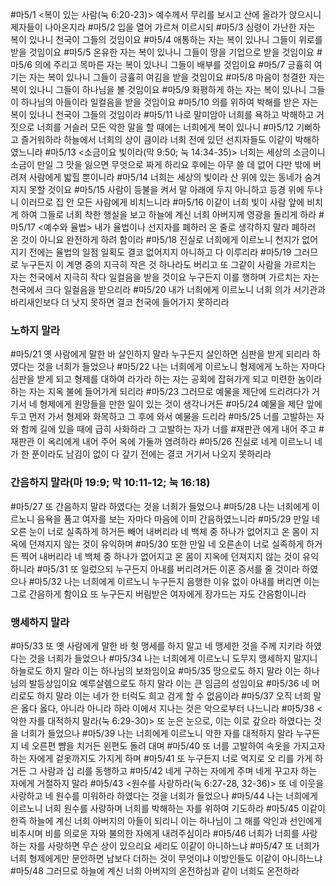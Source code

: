 
#마5/1 <복이 있는 사람(눅 6:20-23)> 예수께서 무리를 보시고 산에 올라가 앉으시니 제자들이 나아온지라
#마5/2 입을 열어 가르쳐 이르시되
#마5/3 심령이 가난한 자는 복이 있나니 천국이 그들의 것임이요
#마5/4 애통하는 자는 복이 있나니 그들이 위로를 받을 것임이요
#마5/5 온유한 자는 복이 있나니 그들이 땅을 기업으로 받을 것임이요
#마5/6 의에 주리고 목마른 자는 복이 있나니 그들이 배부를 것임이요
#마5/7 긍휼히 여기는 자는 복이 있나니 그들이 긍휼히 여김을 받을 것임이요
#마5/8 마음이 청결한 자는 복이 있나니 그들이 하나님을 볼 것임이요
#마5/9 화평하게 하는 자는 복이 있나니 그들이 하나님의 아들이라 일컬음을 받을 것임이요
#마5/10 의를 위하여 박해를 받은 자는 복이 있나니 천국이 그들의 것임이라
#마5/11 나로 말미암아 너희를 욕하고 박해하고 거짓으로 너희를 거슬러 모든 악한 말을 할 때에는 너희에게 복이 있나니
#마5/12 기뻐하고 즐거워하라 하늘에서 너희의 상이 큼이라 너희 전에 있던 선지자들도 이같이 박해하였느니라
#마5/13 <소금이요 빛이라(막 9:50; 눅 14:34-35)> 너희는 세상의 소금이니 소금이 만일 그 맛을 잃으면 무엇으로 짜게 하리요 후에는 아무 쓸 데 없어 다만 밖에 버려져 사람에게 밟힐 뿐이니라
#마5/14 너희는 세상의 빛이라 산 위에 있는 동네가 숨겨지지 못할 것이요
#마5/15 사람이 등불을 켜서 말 아래에 두지 아니하고 등경 위에 두나니 이러므로 집 안 모든 사람에게 비치느니라
#마5/16 이같이 너희 빛이 사람 앞에 비치게 하여 그들로 너희 착한 행실을 보고 하늘에 계신 너희 아버지께 영광을 돌리게 하라
#마5/17 <예수와 율법> 내가 율법이나 선지자를 폐하러 온 줄로 생각하지 말라 폐하러 온 것이 아니요 완전하게 하려 함이라
#마5/18 진실로 너희에게 이르노니 천지가 없어지기 전에는 율법의 일점 일획도 결코 없어지지 아니하고 다 이루리라
#마5/19 그러므로 누구든지 이 계명 중의 지극히 작은 것 하나라도 버리고 또 그같이 사람을 가르치는 자는 천국에서 지극히 작다 일컬음을 받을 것이요 누구든지 이를 행하며 가르치는 자는 천국에서 크다 일컬음을 받으리라
#마5/20 내가 너희에게 이르노니 너희 의가 서기관과 바리새인보다 더 낫지 못하면 결코 천국에 들어가지 못하리라

### 노하지 말라

#마5/21  옛 사람에게 말한 바 살인하지 말라 누구든지 살인하면 심판을 받게 되리라 하였다는 것을 너희가 들었으나
#마5/22 나는 너희에게 이르노니 형제에게 노하는 자마다 심판을 받게 되고 형제를 대하여 라가라 하는 자는 공회에 잡혀가게 되고 미련한 놈이라 하는 자는 지옥 불에 들어가게 되리라
#마5/23 그러므로 예물을 제단에 드리려다가 거기서 네 형제에게 원망들을 만한 일이 있는 것이 생각나거든
#마5/24 예물을 제단 앞에 두고 먼저 가서 형제와 화목하고 그 후에 와서 예물을 드리라
#마5/25 너를 고발하는 자와 함께 길에 있을 때에 급히 사화하라 그 고발하는 자가 너를 #재판관 에게 내어 주고 #재판관 이 옥리에게 내어 주어 옥에 가둘까 염려하라
#마5/26 진실로 네게 이르노니 네가 한 푼이라도 남김이 없이 다 갚기 전에는 결코 거기서 나오지 못하리라

### 간음하지 말라(마 19:9; 막 10:11-12; 눅 16:18)

#마5/27 또 간음하지 말라 하였다는 것을 너희가 들었으나
#마5/28 나는 너희에게 이르노니 음욕을 품고 여자를 보는 자마다 마음에 이미 간음하였느니라
#마5/29 만일 네 오른 눈이 너로 실족하게 하거든 빼어 내버리라 네 백체 중 하나가 없어지고 온 몸이 지옥에 던져지지 않는 것이 유익하며
#마5/30 또한 만일 네 오른손이 너로 실족하게 하거든 찍어 내버리라 네 백체 중 하나가 없어지고 온 몸이 지옥에 던져지지 않는 것이 유익하니라
#마5/31 또 일렀으되 누구든지 아내를 버리려거든 이혼 증서를 줄 것이라 하였으나
#마5/32 나는 너희에게 이르노니 누구든지 음행한 이유 없이 아내를 버리면 이는 그로 간음하게 함이요 또 누구든지 버림받은 여자에게 장가드는 자도 간음함이니라

### 맹세하지 말라

#마5/33 또 옛 사람에게 말한 바 헛 맹세를 하지 말고 네 맹세한 것을 주께 지키라 하였다는 것을 너희가 들었으나
#마5/34 나는 너희에게 이르노니 도무지 맹세하지 말지니 하늘로도 하지 말라 이는 하나님의 보좌임이요
#마5/35 땅으로도 하지 말라 이는 하나님의 발등상임이요 예루살렘으로도 하지 말라 이는 큰 임금의 성임이요
#마5/36 네 머리로도 하지 말라 이는 네가 한 터럭도 희고 검게 할 수 없음이라
#마5/37 오직 너희 말은 옳다 옳다, 아니라 아니라 하라 이에서 지나는 것은 악으로부터 나느니라
#마5/38 <악한 자를 대적하지 말라(눅 6:29-30)> 또 눈은 눈으로, 이는 이로 갚으라 하였다는 것을 너희가 들었으나
#마5/39 나는 너희에게 이르노니 악한 자를 대적하지 말라 누구든지 네 오른편 뺨을 치거든 왼편도 돌려 대며
#마5/40 또 너를 고발하여 속옷을 가지고자 하는 자에게 겉옷까지도 가지게 하며
#마5/41 또 누구든지 너로 억지로 오 리를 가게 하거든 그 사람과 십 리를 동행하고
#마5/42 네게 구하는 자에게 주며 네게 꾸고자 하는 자에게 거절하지 말라
#마5/43 <원수를 사랑하라(눅 6:27-28, 32-36)> 또 네 이웃을 사랑하고 네 원수를 미워하라 하였다는 것을 너희가 들었으나
#마5/44 나는 너희에게 이르노니 너희 원수를 사랑하며 너희를 박해하는 자를 위하여 기도하라
#마5/45 이같이 한즉 하늘에 계신 너희 아버지의 아들이 되리니 이는 하나님이 그 해를 악인과 선인에게 비추시며 비를 의로운 자와 불의한 자에게 내려주심이라
#마5/46 너희가 너희를 사랑하는 자를 사랑하면 무슨 상이 있으리요 세리도 이같이 아니하느냐
#마5/47 또 너희가 너희 형제에게만 문안하면 남보다 더하는 것이 무엇이냐 이방인들도 이같이 아니하느냐
#마5/48 그러므로 하늘에 계신 너희 아버지의 온전하심과 같이 너희도 온전하라